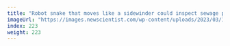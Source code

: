 ```yaml
---
title: "Robot snake that moves like a sidewinder could inspect sewage pipes"
imageUrl: "https://images.newscientist.com/wp-content/uploads/2023/03/14114447/sidewinding.gif?width=600"
index: 223
weight: 223
---
```

